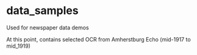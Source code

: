 # data_samples
Used for newspaper data demos

At this point, contains selected OCR from Amherstburg Echo (mid-1917 to mid_1919)
